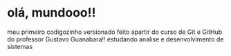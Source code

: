 # olá, mundooo!!
meu primeiro codigozinho versionado feito apartir do curso de Git e GitHub do professor Gustavo Guanabara!!
estudando analise e desenvolvimento de sistemas 
